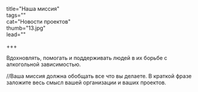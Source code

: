 title="Наша миссия"  
tags=""  
cat="Новости проектов"  
thumb="13.jpg"  
lead=""  

+++

Вдохновлять, помогать и поддерживать людей в их борьбе с алкогольной зависимостью.

//Ваша миссия должна обобщать все что вы делаете. В краткой фразе заложите весь смысл вашей организации и ваших проектов.

